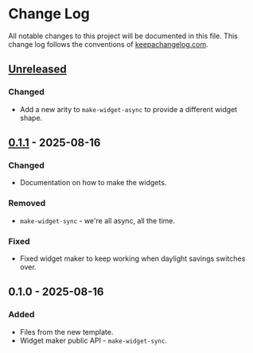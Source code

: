# Change Log
All notable changes to this project will be documented in this file. This change log follows the conventions of [keepachangelog.com](http://keepachangelog.com/).

## [Unreleased]
### Changed
- Add a new arity to `make-widget-async` to provide a different widget shape.

## [0.1.1] - 2025-08-16
### Changed
- Documentation on how to make the widgets.

### Removed
- `make-widget-sync` - we're all async, all the time.

### Fixed
- Fixed widget maker to keep working when daylight savings switches over.

## 0.1.0 - 2025-08-16
### Added
- Files from the new template.
- Widget maker public API - `make-widget-sync`.

[Unreleased]: https://sourcehost.site/your-name/yask-eeb/compare/0.1.1...HEAD
[0.1.1]: https://sourcehost.site/your-name/yask-eeb/compare/0.1.0...0.1.1
